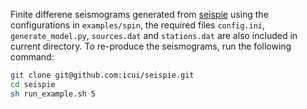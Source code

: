 Finite differene seismograms generated from [seispie](https://github.com/icui/seispie) using the configurations in `examples/spin`, the required files `config.ini`, `generate_model.py`, `sources.dat` and `stations.dat` are also included in current directory. To re-produce the seismograms, run the following command:
```sh
git clone git@github.com:icui/seispie.git
cd seispie
sh run_example.sh 5
```

